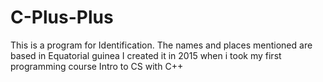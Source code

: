 # C-Plus-Plus
This is a program for Identification.
The names and places mentioned are based in Equatorial guinea
I created it in 2015 when i took my first programming course Intro to CS with C++
